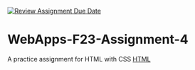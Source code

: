 [![Review Assignment Due Date](https://classroom.github.com/assets/deadline-readme-button-24ddc0f5d75046c5622901739e7c5dd533143b0c8e959d652212380cedb1ea36.svg)](https://classroom.github.com/a/4tKarLeg)
# WebApps-F23-Assignment-4
A practice assignment for HTML with CSS
[HTML](https://44-563-webapps-f23.github.io/44563-webapps-f23-assignment4-rehanmohammed/playparts.html)
